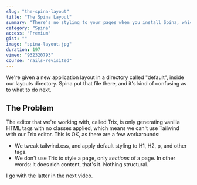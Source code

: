 ```yaml
---
slug: "the-spina-layout"
title: "The Spina Layout"
summary: "There's no styling to your pages when you install Spina, which is a good thing, as you'd probably throw it out right from the start. Let's see how to add some style to our site now that our CMS is up and running."
category: "Spina"
access: "Premium"
gist: ""
image: "spina-layout.jpg"
duration: 197
vimeo: "932320793"
course: "rails-revisited"
---
```


We're given a new application layout in a directory called "default", inside our layouts directory. Spina put that file there, and it's kind of confusing as to what to do next.

## The Problem

The editor that we're working with, called Trix, is only generating vanilla HTML tags with no classes applied, which means we can't use Tailwind with our Trix editor. This is OK, as there are a few workarounds:

- We tweak tailwind.css, and apply default styling to H1, H2, p, and other tags.
- We don't use Trix to style a page, only _sections_ of a page. In other words: it does rich content, that's it. Nothing structural.

I go with the latter in the next video.
